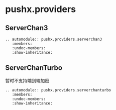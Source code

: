 # pushx.providers
  
## ServerChan3

```{eval-rst}
.. automodule:: pushx.providers.serverchan3
   :members:
   :undoc-members:
   :show-inheritance:
```

## ServerChanTurbo
暂时不支持端到端加密  
```{eval-rst}
.. automodule:: pushx.providers.serverchanturbo
   :members:
   :undoc-members:
   :show-inheritance:
```